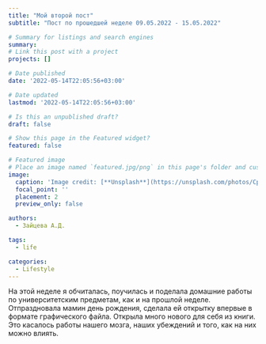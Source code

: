 ```yaml
---
title: "Мой второй пост"
subtitle: "Пост по прошедшей неделе 09.05.2022 - 15.05.2022"

# Summary for listings and search engines
summary: 
# Link this post with a project
projects: []

# Date published
date: '2022-05-14T22:05:56+03:00'

# Date updated
lastmod: '2022-05-14T22:05:56+03:00'

# Is this an unpublished draft?
draft: false

# Show this page in the Featured widget?
featured: false

# Featured image
# Place an image named `featured.jpg/png` in this page's folder and customize its options here.
image:
  caption: 'Image credit: [**Unsplash**](https://unsplash.com/photos/CpkOjOcXdUY)'
  focal_point: ''
  placement: 2
  preview_only: false

authors:
  - Зайцева А.Д.

tags:
  - life

categories:
  - Lifestyle
---
```


На этой неделе я обчиталась, поучилась и поделала домашние работы по университетским предметам, как и на прошлой неделе. 
Отпраздновала мамин день рождения, сделала ей открытку впервые в формате графического файла.
Открыла много нового для себя из книги. Это касалось работы нашего мозга, наших убеждений и того, как на них можно влиять.

